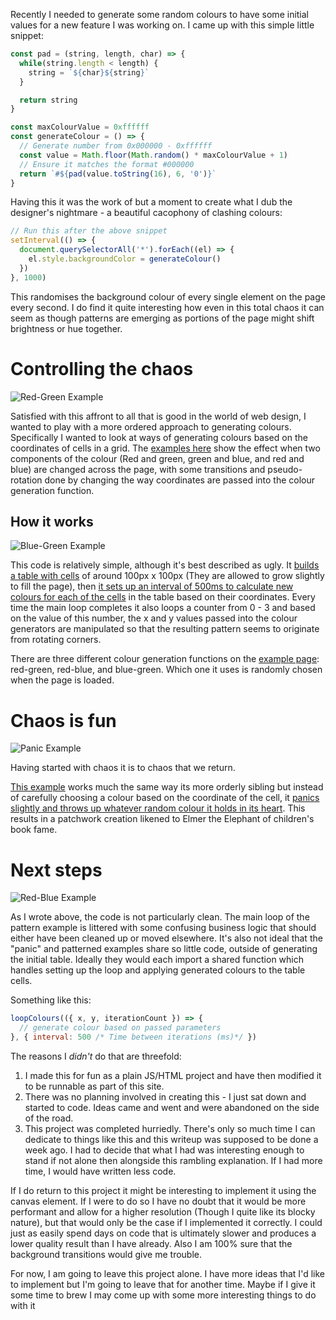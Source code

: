 Recently I needed to generate some random colours to have some initial values for a new feature I was working on. I came up with this simple little snippet:
```js
const pad = (string, length, char) => {
  while(string.length < length) {
    string = `${char}${string}`
  }

  return string
}

const maxColourValue = 0xffffff
const generateColour = () => {
  // Generate number from 0x000000 - 0xffffff
  const value = Math.floor(Math.random() * maxColourValue + 1)
  // Ensure it matches the format #000000
  return `#${pad(value.toString(16), 6, '0')}`
}
```

Having this it was the work of but a moment to create what I dub the designer's nightmare - a beautiful cacophony of clashing colours:
```js
// Run this after the above snippet
setInterval(() => {
  document.querySelectorAll('*').forEach((el) => {
    el.style.backgroundColor = generateColour()
  })
}, 1000)
```

This randomises the background colour of every single element on the page every second. I do find it quite interesting how even in this total chaos it can seem as though patterns are emerging as portions of the page might shift brightness or hue together.

# Controlling the chaos

![Red-Green Example](red-green-banner.png)

Satisfied with this affront to all that is good in the world of web design, I wanted to play with a more ordered approach to generating colours. Specifically I wanted to look at ways of generating colours based on the coordinates of cells in a grid.
The [examples here]({"name":"ColourWave-Home"}) show the effect when two components of the colour (Red and green, green and blue, and red and blue) are changed across the page, with some transitions and pseudo-rotation done by changing the way coordinates are passed into the colour generation function.

## How it works

![Blue-Green Example](blue-green-banner.png)

This code is relatively simple, although it's best described as ugly. It [builds a table with cells](https://github.com/EuanEdgar/euanedgar.github.io/tree/913aa1df49e68fc7ac747637efbe09a7ac82e617/src/sites/colour_wave/utils/colourWave/base/createTable) of around 100px x 100px (They are allowed to grow slightly to fill the page), then [it sets up an interval of 500ms to calculate new colours for each of the cells](https://github.com/EuanEdgar/euanedgar.github.io/blob/913aa1df49e68fc7ac747637efbe09a7ac82e617/src/sites/colour_wave/utils/colourWave/base/index.js) in the table based on their coordinates. Every time the main loop completes it also loops a counter from 0 - 3 and based on the value of this number, the x and y values passed into the colour generators are manipulated so that the resulting pattern seems to originate from rotating corners.

There are three different colour generation functions on the [example page]({"name":"ColourWave-Home"}): red-green, red-blue, and blue-green. Which one it uses is randomly chosen when the page is loaded.

# Chaos is fun

![Panic Example](panic-banner.png)

Having started with chaos it is to chaos that we return.

[This example]({"name":"ColourWave-Panic"}) works much the same way its more orderly sibling but instead of carefully choosing a colour based on the coordinate of the cell, it [panics slightly and throws up whatever random colour it holds in its heart](https://github.com/EuanEdgar/euanedgar.github.io/blob/913aa1df49e68fc7ac747637efbe09a7ac82e617/src/sites/colour_wave/utils/colourWave/base/panic.js). This results in a patchwork creation likened to Elmer the Elephant of children's book fame.

# Next steps

![Red-Blue Example](red-blue-banner.png)

As I wrote above, the code is not particularly clean. The main loop of the pattern example is littered with some confusing business logic that should either have been cleaned up or moved elsewhere. It's also not ideal that the "panic" and patterned examples share so little code, outside of generating the initial table. Ideally they would each import a shared function which handles setting up the loop and applying generated colours to the table cells.

Something like this:

```js
loopColours(({ x, y, iterationCount }) => {
  // generate colour based on passed parameters
}, { interval: 500 /* Time between iterations (ms)*/ })
```

The reasons I _didn't_ do that are threefold:
1. I made this for fun as a plain JS/HTML project and have then modified it to be runnable as part of this site.
1. There was no planning involved in creating this - I just sat down and started to code. Ideas came and went and were abandoned on the side of the road.
1. This project was completed hurriedly. There's only so much time I can dedicate to things like this and this writeup was supposed to be done a week ago. I had to decide that what I had was interesting enough to stand if not alone then alongside this rambling explanation. If I had more time, I would have written less code.

If I do return to this project it might be interesting to implement it using the canvas element. If I were to do so I have no doubt that it would be more performant and allow for a higher resolution (Though I quite like its blocky nature), but that would only be the case if I implemented it correctly. I could just as easily spend days on code that is ultimately slower and produces a lower quality result than I have already. Also I am 100% sure that the background transitions would give me trouble.

For now, I am going to leave this project alone. I have more ideas that I'd like to implement but I'm going to leave that for another time. Maybe if I give it some time to brew I may come up with some more interesting things to do with it
